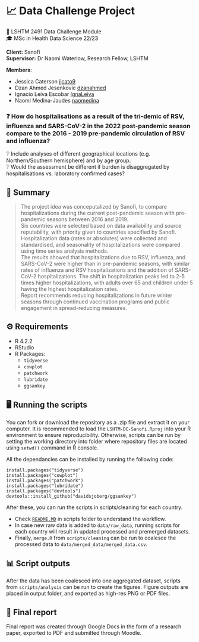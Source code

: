 # :chart_with_upwards_trend: Data Challenge Project 

:bookmark: LSHTM 2491 Data Challenge Module  
:mortar_board: MSc in Health Data Science 22/23

**Client:** Sanofi\
**Supervisor:** Dr Naomi Waterlow, Research Fellow, LSHTM

**Members**:
- Jessica Caterson [jjcato9](https://github.com/jjcato9)
- Dzan Ahmed Jesenkovic [dzanahmed](https://github.com/dzanahmed)
- Ignacio Leiva Escobar [IgnaLeiva](https://github.com/IgnaLeiva)
- Naomi Medina-Jaudes [naomedina](https://github.com/naomedina)
&nbsp;<br>
### :question: How do hospitalisations as a result of the tri-demic of RSV, influenza and SARS-CoV-2 in the 2022 post-pandemic season compare to the 2016 - 2019 pre-pandemic circulation of RSV and influenza?
:grey_question: Include analyses of different geographical locations (e.g. Northern/Southern hemisphere) and by age group.  
:grey_question: Would the assessment be different if burden is disaggregated by hospitalisations vs. laboratory confirmed cases? 

## :page_with_curl: Summary 
> The project idea was conceputalized by Sanofi, to compare hospitalizations during the current post-pandemic season with pre-pandemic seasons between 2016 and 2019.   
> Six countries were selected based on data availability and source reputability, with priority given to countries specified by Sanofi. Hospitalization data (rates or absolutes) were collected and standardised, and seasonality of hospitalizations were compared using time series analysis methods.   
> The results showed that hospitalizations due to RSV, influenza, and SARS-CoV-2 were higher than in pre-pandemic seasons, with similar rates of influenza and RSV hospitalizations and the addition of SARS-CoV-2 hospitalizations. The shift in hospitalization peaks led to 2-5 times higher hospitalizations, with adults over 65 and children under 5 having the highest hospitalization rates.   
> Report recommends reducing hospitalizations in future winter seasons through continued vaccination programs and public engagement in spread-reducing measures.   

## :gear: Requirements

- R 4.2.2 
- RStudio
- R Packages:
  - `tidyverse`
  - `cowplot`
  - `patchwork`
  - `lubridate`
  - `ggsankey`

## :desktop_computer: Running the scripts
You can fork or download the repository as a .zip file and extract it on your computer. 
It is recommended to load the `LSHTM-DC-Sanofi.Rproj` into your R environment to ensure reproducibility.
Otherwise, scripts can be run by setting the working directory into folder where repository files are located using `setwd()` command in R console.

All the dependancies can be installed by running the following code:

`install.packages("tidyverse")`\
`install.packages("cowplot")`\
`install.packages("patchwork")`\
`install.packages("lubridate")`\
`install.packages("devtools")`\
`devtools::install_github("davidsjoberg/ggsankey")`

After these, you can run the scripts in scripts/cleaning for each country.
- Check [`README.MD`](https://github.com/dzanahmed/lshtm-dc-sanofi/blob/main/scripts/cleaning/README.md) in scripts folder to understand the workflow.
- In case new raw data is added to `data/raw_data`, running scripts for each country will result in updated processed and premerged datasets. 
- Finally, `merge.R` from `scripts/cleaning` can be run to coalesce the processed data to `data/merged_data/merged_data.csv`.

## :bar_chart: Script outputs
After the data has been coalesced into one aggregated dataset, scripts from `scripts/analysis` can be run to create the figures.
Figure outputs are placed in output folder, and exported as high-res PNG or PDF files. 

## :memo: Final report
Final report was created through Google Docs in the form of a research paper, exported to PDF and submitted through Moodle.
